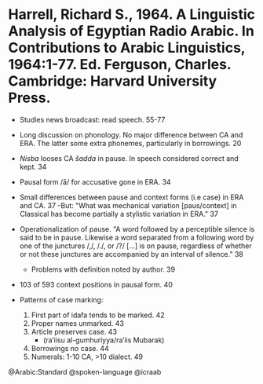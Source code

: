 # Harrell, Richard S., 1964. A Linguistic Analysis of Egyptian Radio Arabic. In Contributions to Arabic Linguistics, 1964:1-77. Ed. Ferguson, Charles. Cambridge: Harvard University Press.

- Studies news broadcast: read speech. 55-77

- Long discussion on phonology. No major difference between CA and ERA. The latter some extra phonemes, particularly in borrowings. 20

- *Nisba* looses CA *šadda* in pause. In speech considered correct and kept. 34

- Pausal form /ā/ for accusative gone in ERA. 34

- Small differences between pause and context forms (i.e case) in ERA and CA. 37
  -But: "What was mechanical variation [paus/context] in Classical has become partially a stylistic variation in ERA." 37

- Operationalization of pause. "A word followed by a perceptible silence is said to be in pause. Likewise a word separated from a following word by one of the junctures /,/, /./, or /?/ [...] is on pause, regardless of whether or not these junctures are accompanied by an interval of silence."  38
  - Problems with definition noted by author. 39

- 103 of 593 context positions in pausal form. 40

- Patterns of case marking:
  1. First part of idafa tends to be marked. 42
  2. Proper names unmarked. 43
  3. Article preserves case. 43
     - (ra’iisu al-gumhuriyya/ra’iis Mubarak)
  4. Borrowings no case. 44
  5. Numerals: 1-10 CA, >10 dialect. 49

@Arabic:Standard
@spoken-language
@icraab
